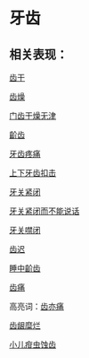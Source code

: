 # 牙齿

## 相关表现：

[齿干](https://zuoye.gmzyh.com/search?key=齿干)
[齿燥](https://zuoye.gmzyh.com/search?key=齿燥)
[门齿干燥无津](https://zuoye.gmzyh.com/search?key=门齿干燥无津)
[齘齿](https://zuoye.gmzyh.com/search?key=齘齿)
[牙齿疼痛](https://zuoye.gmzyh.com/search?key=牙齿疼痛)
[上下牙齿扣击](https://zuoye.gmzyh.com/search?key=上下牙齿扣击)
[牙关紧闭](https://zuoye.gmzyh.com/search?key=牙关紧闭)
[牙关紧闭而不能说话](https://zuoye.gmzyh.com/search?key=牙关紧闭而不能说话)
[牙关噤闭](https://zuoye.gmzyh.com/search?key=牙关噤闭)
[齿迟](https://zuoye.gmzyh.com/search?key=齿迟)
[睡中齘齿](https://zuoye.gmzyh.com/search?key=睡中齘齿)
[齿痛](https://zuoye.gmzyh.com/search?key=齿痛)
高亮词：[齿亦痛](https://zuoye.gmzyh.com/search?key=齿亦痛)  
[齿龈糜烂](https://zuoye.gmzyh.com/search?key=齿龈糜烂)
[小儿疳虫蚀齿](https://zuoye.gmzyh.com/search?key=小儿疳虫蚀齿)